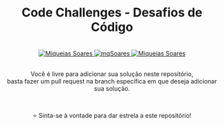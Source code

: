 <div align='center'> 

<h1> Code Challenges - Desafios de Código </h1>
  
<br>
  
<a href="https://www.linkedin.com/in/mq-soares/">
  <img alt="Miqueias Soares" src="https://img.shields.io/badge/-Miqueias Soares-747d8c?style=flat-square&logo=Linkedin&logoColor=black" />
</a>

<a href="https://twitter.com/mqsoares">
  <img alt="mqSoares" src="https://img.shields.io/badge/-mqsoares-747d8c?style=flat-square&logo=Twitter&logoColor=black" />
</a>

<a href="mailto:mqseraos@gmail.com">
  <img alt="Miqueias Soares" src="https://img.shields.io/badge/-mqseraos@gmail.com-747d8c?style=flat-square&logo=Gmail&logoColor=black" />
</a>

<br>
<br>

<p> Você é livre para adicionar sua solução neste repositório, <br>
basta fazer um pull request na branch específica em que deseja adicionar sua solução. </p>

<br>

<p> ⭐ Sinta-se à vontade para dar estrela a este repositório! </p>
</div> 
